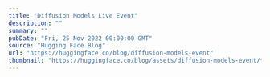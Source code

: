 ```yaml
---
title: "Diffusion Models Live Event"
description: ""
summary: ""
pubDate: "Fri, 25 Nov 2022 00:00:00 GMT"
source: "Hugging Face Blog"
url: "https://huggingface.co/blog/diffusion-models-event"
thumbnail: "https://huggingface.co/blog/assets/diffusion-models-event/thumbnail.png"
---
```


